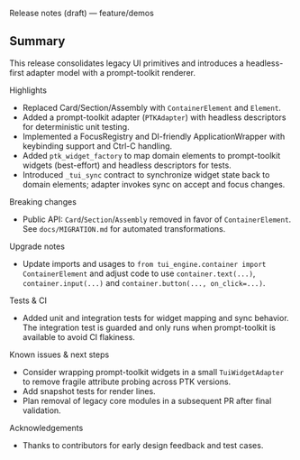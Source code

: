 Release notes (draft) — feature/demos

Summary
-------
This release consolidates legacy UI primitives and introduces a headless-first
adapter model with a prompt-toolkit renderer.

Highlights
- Replaced Card/Section/Assembly with `ContainerElement` and `Element`.
- Added a prompt-toolkit adapter (`PTKAdapter`) with headless descriptors for
  deterministic unit testing.
- Implemented a FocusRegistry and DI-friendly ApplicationWrapper with keybinding
  support and Ctrl-C handling.
- Added `ptk_widget_factory` to map domain elements to prompt-toolkit widgets
  (best-effort) and headless descriptors for tests.
- Introduced `_tui_sync` contract to synchronize widget state back to domain
  elements; adapter invokes sync on accept and focus changes.

Breaking changes
- Public API: `Card`/`Section`/`Assembly` removed in favor of
  `ContainerElement`. See `docs/MIGRATION.md` for automated transformations.

Upgrade notes
- Update imports and usages to `from tui_engine.container import ContainerElement`
  and adjust code to use `container.text(...)`, `container.input(...)` and
  `container.button(..., on_click=...)`.

Tests & CI
- Added unit and integration tests for widget mapping and sync behavior. The
  integration test is guarded and only runs when prompt-toolkit is available to
  avoid CI flakiness.

Known issues & next steps
- Consider wrapping prompt-toolkit widgets in a small `TuiWidgetAdapter` to
  remove fragile attribute probing across PTK versions.
- Add snapshot tests for render lines.
- Plan removal of legacy core modules in a subsequent PR after final
  validation.

Acknowledgements
- Thanks to contributors for early design feedback and test cases.